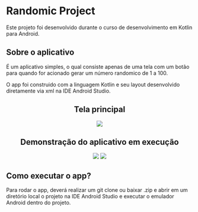 # Randomic Project

Este projeto foi desenvolvido durante o curso de desenvolvimento em Kotlin para Android.

## Sobre o aplicativo

É um aplicativo simples, o qual consiste apenas de uma tela com um botão para quando for acionado gerar um número randomico de 1 a 100.

O app foi construido com a linguagem Kotlin e seu layout desenvolvido diretamente via xml na IDE Android Studio.

<div align="center">

## Tela principal
  
<img src= https://i.imgur.com/XXGKfMv.png />

## Demonstração do aplicativo em execução
  
<p align="center">
  <img src= https://i.imgur.com/OxKap6i.png />
  
  <img src= https://i.imgur.com/Re5aL7L.png />
</p>
  
</div>

## Como executar o app?

Para rodar o app, deverá realizar um git clone ou baixar .zip e abrir em um diretório local o projeto na IDE Android Studio e executar o emulador Android dentro do projeto.
